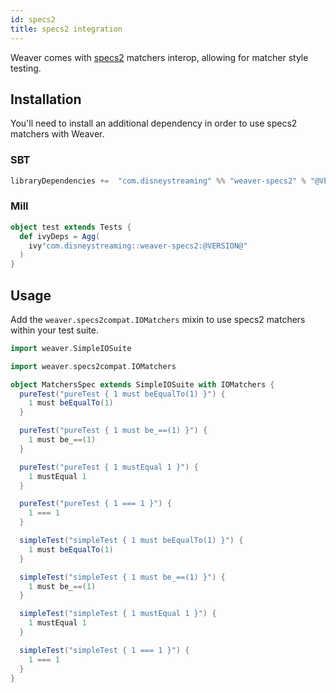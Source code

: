 ```yaml
---
id: specs2
title: specs2 integration
---
```


Weaver comes with [specs2](http://specs2.org/) matchers interop, allowing for matcher style testing.

## Installation

You'll need to install an additional dependency in order to use specs2 matchers with Weaver.

### SBT
```scala
libraryDependencies +=  "com.disneystreaming" %% "weaver-specs2" % "@VERSION@" % Test
```

### Mill
```scala
object test extends Tests {
  def ivyDeps = Agg(
    ivy"com.disneystreaming::weaver-specs2:@VERSION@"
  )
}
```

## Usage

Add the `weaver.specs2compat.IOMatchers` mixin to use specs2 matchers within your test suite.

```scala mdoc
import weaver.SimpleIOSuite

import weaver.specs2compat.IOMatchers

object MatchersSpec extends SimpleIOSuite with IOMatchers {
  pureTest("pureTest { 1 must beEqualTo(1) }") {
    1 must beEqualTo(1)
  }

  pureTest("pureTest { 1 must be_==(1) }") {
    1 must be_==(1)
  }

  pureTest("pureTest { 1 mustEqual 1 }") {
    1 mustEqual 1
  }

  pureTest("pureTest { 1 === 1 }") {
    1 === 1
  }

  simpleTest("simpleTest { 1 must beEqualTo(1) }") {
    1 must beEqualTo(1)
  }

  simpleTest("simpleTest { 1 must be_==(1) }") {
    1 must be_==(1)
  }

  simpleTest("simpleTest { 1 mustEqual 1 }") {
    1 mustEqual 1
  }

  simpleTest("simpleTest { 1 === 1 }") {
    1 === 1
  }
}

```
